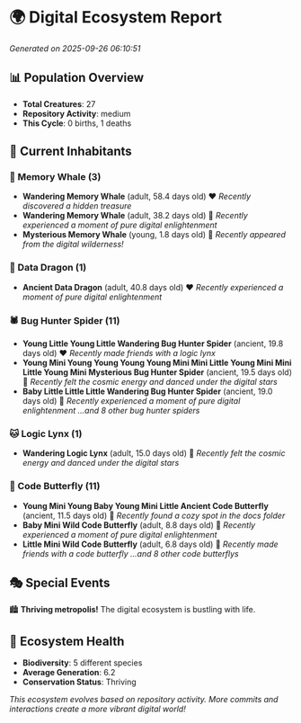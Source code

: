 # 🌍 Digital Ecosystem Report
*Generated on 2025-09-26 06:10:51*

## 📊 Population Overview
- **Total Creatures**: 27
- **Repository Activity**: medium
- **This Cycle**: 0 births, 1 deaths

## 👥 Current Inhabitants

### 🐋 Memory Whale (3)
- **Wandering Memory Whale** (adult, 58.4 days old) ❤️
  *Recently discovered a hidden treasure*
- **Wandering Memory Whale** (adult, 38.2 days old) 💛
  *Recently experienced a moment of pure digital enlightenment*
- **Mysterious Memory Whale** (young, 1.8 days old) 💚
  *Recently appeared from the digital wilderness!*

### 🐉 Data Dragon (1)
- **Ancient Data Dragon** (adult, 40.8 days old) ❤️
  *Recently experienced a moment of pure digital enlightenment*

### 🕷️ Bug Hunter Spider (11)
- **Young Little Young Little Wandering Bug Hunter Spider** (ancient, 19.8 days old) ❤️
  *Recently made friends with a logic lynx*
- **Young Mini Young Young Young Young Mini Mini Little Young Mini Mini Little Young Mini Mysterious Bug Hunter Spider** (ancient, 19.5 days old) 💛
  *Recently felt the cosmic energy and danced under the digital stars*
- **Baby Little Little Little Wandering Bug Hunter Spider** (ancient, 19.0 days old) 💛
  *Recently experienced a moment of pure digital enlightenment*
  *...and 8 other bug hunter spiders*

### 🐱 Logic Lynx (1)
- **Wandering Logic Lynx** (adult, 15.0 days old) 💚
  *Recently felt the cosmic energy and danced under the digital stars*

### 🦋 Code Butterfly (11)
- **Young Mini Young Baby Young Mini Little Ancient Code Butterfly** (ancient, 11.5 days old) 💛
  *Recently found a cozy spot in the docs folder*
- **Baby Mini Wild Code Butterfly** (adult, 8.8 days old) 💛
  *Recently experienced a moment of pure digital enlightenment*
- **Little Mini Wild Code Butterfly** (adult, 6.8 days old) 💚
  *Recently made friends with a code butterfly*
  *...and 8 other code butterflys*

## 🎭 Special Events

🏙️ **Thriving metropolis!** The digital ecosystem is bustling with life.

## 🔬 Ecosystem Health
- **Biodiversity**: 5 different species
- **Average Generation**: 6.2
- **Conservation Status**: Thriving

*This ecosystem evolves based on repository activity. More commits and interactions create a more vibrant digital world!*